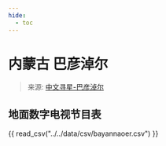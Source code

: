 ```yaml
---
hide:
  - toc
---
```


# 内蒙古 巴彦淖尔

> 来源: [中文寻星-巴彦淖尔](http://dtmb.saoing.com/bayannaoer.htm)

## 地面数字电视节目表

{{ read_csv("../../data/csv/bayannaoer.csv") }}
